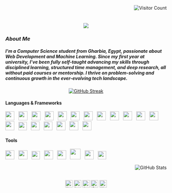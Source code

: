 <p align="right">
  <img src="https://komarev.com/ghpvc/?username=muhmedv&label=Visitors&color=6a0dad&style=flat" alt="Visitor Count">
</p>

<h1 align="center">
  <img src="https://readme-typing-svg.herokuapp.com/?font=Righteous&size=35&center=true&vCenter=true&width=500&height=70&duration=3000&lines=MERN+Stack+Developer;Front-end+Developer+|+React.js;+Back-end+Developer+|+Node.js;" />
</h1>
<h3 align="left"><em>About Me</em></h3>
<h5 align="left">I'm a Computer Science student from Gharbia, Egypt, passionate about Web Development and Machine Learning. Since my first year at university, I’ve been fully self-taught advancing my skills through disciplined learning, structured time management, and deep research, all without paid courses or mentorship. I thrive on problem-solving and continuous growth in the ever-evolving tech landscape.</h5>

<div align="center">
<a href="https://git.io/streak-stats"><img src="https://streak-stats.demolab.com?user=muhmedv&theme=shadow-purple&hide_border=true&border_radius=5&short_numbers=true&date_format=j%20M%5B%20Y%5D&card_width=1000" alt="GitHub Streak" /></a> 
  

  
  <h4 align="left">Languages & Frameworks</h3>
<div align="left">
    <img src="https://cdn.jsdelivr.net/gh/devicons/devicon@latest/icons/html5/html5-original.svg" width="28" />
      <img width="5" />
    <img src="https://cdn.jsdelivr.net/gh/devicons/devicon@latest/icons/css3/css3-original.svg" width="28" />
      <img width="5" />
    <img src="https://cdn.jsdelivr.net/gh/devicons/devicon@latest/icons/sass/sass-original.svg" width="28" />
      <img width="5" />
    <img src="https://cdn.jsdelivr.net/gh/devicons/devicon@latest/icons/tailwindcss/tailwindcss-original.svg" width="28" />
      <img width="5" />
    <img src="https://cdn.jsdelivr.net/gh/devicons/devicon@latest/icons/react/react-original.svg" width="28" />
      <img width="5" />
    <img src="https://cdn.jsdelivr.net/gh/devicons/devicon@latest/icons/nextjs/nextjs-original.svg" width="28" />
      <img width="5" />
    <img src="https://cdn.jsdelivr.net/gh/devicons/devicon@latest/icons/redux/redux-original.svg" width="28" />
      <img width="5" />
    <img src="https://cdn.jsdelivr.net/gh/devicons/devicon@latest/icons/materialui/materialui-original.svg" width="28" />
      <img width="5" />
    <img src="https://cdn.jsdelivr.net/gh/devicons/devicon@latest/icons/vitejs/vitejs-original.svg" width="28" />
      <img width="5" />
    <img src="https://cdn.jsdelivr.net/gh/devicons/devicon@latest/icons/nodejs/nodejs-original.svg" width="28" />
      <img width="5" />
    <img src="https://cdn.jsdelivr.net/gh/devicons/devicon@latest/icons/nodemon/nodemon-original.svg" width="28" />    
      <img width="5" />
    <img src="https://cdn.jsdelivr.net/gh/devicons/devicon@latest/icons/express/express-original.svg" width="28" />
      <img width="5" />
    <img src="https://cdn.jsdelivr.net/gh/devicons/devicon@latest/icons/nestjs/nestjs-original.svg" width="28" />
      <img width="5" />
    <img src="https://cdn.jsdelivr.net/gh/devicons/devicon@latest/icons/socketio/socketio-original.svg" width="26" />   
      <img width="5" />
    <img src="https://cdn.jsdelivr.net/gh/devicons/devicon@latest/icons/javascript/javascript-original.svg" width="27" />
      <img width="5" />
    <img src="https://cdn.jsdelivr.net/gh/devicons/devicon@latest/icons/typescript/typescript-original.svg" width="27" /> 
      <img width="5" />
    <img src="https://cdn.jsdelivr.net/gh/devicons/devicon@latest/icons/mysql/mysql-original.svg" width="28" />      
      <img width="5" />
    <img src="https://cdn.jsdelivr.net/gh/devicons/devicon@latest/icons/mongodb/mongodb-original.svg" width="28" />
      <img width="5" />                                              
    <img src="https://cdn.jsdelivr.net/gh/devicons/devicon@latest/icons/postgresql/postgresql-plain.svg" width="28" />
</div>

<div align="center">
  <h4 align="left">Tools</h3>
<div align="left">
    <img src="https://cdn.jsdelivr.net/gh/devicons/devicon@latest/icons/firebase/firebase-original.svg" width="28" />
      <img width="5" />
    <img src="https://cdn.jsdelivr.net/gh/devicons/devicon@latest/icons/jest/jest-plain.svg" width="28" />    
      <img width="5" />
    <img src="https://cdn.jsdelivr.net/gh/devicons/devicon@latest/icons/vercel/vercel-original.svg" width="26" />
      <img width="5" />
    <img src="https://cdn.jsdelivr.net/gh/devicons/devicon@latest/icons/npm/npm-original-wordmark.svg" width="28" />    
      <img width="5" />
    <img src="https://cdn.jsdelivr.net/gh/devicons/devicon@latest/icons/postman/postman-original.svg" width="28" />
      <img width="5" />
    <img src="https://cdn.jsdelivr.net/gh/devicons/devicon@latest/icons/docker/docker-original.svg" width="33" />
      <img width="5" />
    <img src="https://cdn.jsdelivr.net/gh/devicons/devicon@latest/icons/git/git-original.svg" width="28" />
      <img width="5" />
    <img src="https://cdn.jsdelivr.net/gh/devicons/devicon@latest/icons/vscode/vscode-original.svg" width="26" />
</div>

<p align="right">
  <img src="https://github-readme-stats.vercel.app/api/top-langs/?username=muhmedv&layout=donut&bg_color=00000000&border_radius=0&hide_border=true&card_width=250" alt="GitHub Stats"/>
</p>
</div>




<br>

<div align="center">
  <a href="https://www.linkedin.com/in/muhmedv/"><img src="https://img.shields.io/static/v1?message=LinkedIn&logo=linkedin&label=&color=0077B5&logoColor=white&labelColor=&style=for-the-badge" height="23" alt="linkedin logo"  /></a>
  <a href="https://leetcode.com/u/muhmedv/"><img src="https://img.shields.io/static/v1?message=Leetcode&logo=leetcode&label=&color=ff4d00&logoColor=white&labelColor=&style=for-the-badge" height="23" alt="Leetcode logo"  /></a>
  <a href="https://www.instagram.com/lil__de7k/"><img src="https://img.shields.io/static/v1?message=Instagram&logo=instagram&label=&color=7923fe&logoColor=white&labelColor=&style=for-the-badge" height="23" alt="Instagram logo"  /></a>
  <a href="https://codeforces.com/profile/muhmedv"><img src="https://img.shields.io/static/v1?message=Codeforces&logo=codeforces&label=&color=ff0000&logoColor=white&labelColor=&style=for-the-badge" height="23" alt="Codeforces logo"  /></a>
  <a href="https://www.kaggle.com/muhmedv"><img src="https://img.shields.io/static/v1?message=Kaggle&logo=kaggle&label=&color=0077B5&logoColor=white&labelColor=&style=for-the-badge" height="23" alt="Kaggle logo"  /></a>
</div>
